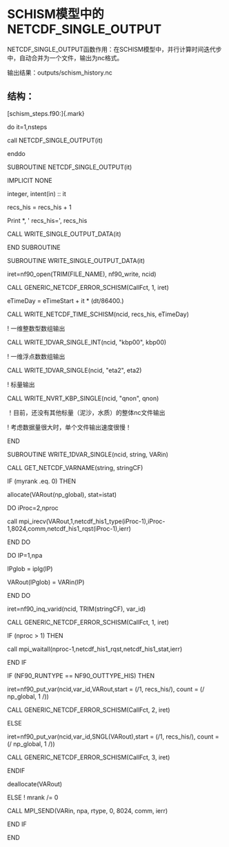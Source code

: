 # SCHISM模型中的NETCDF_SINGLE_OUTPUT

NETCDF_SINGLE_OUTPUT函数作用：在SCHISM模型中，并行计算时间迭代步中，自动合并为一个文件，输出为nc格式。

输出结果：outputs/schism_history.nc

## 结构：

[schism_steps.f90:]{.mark}

do it=1,nsteps

call NETCDF_SINGLE_OUTPUT(it)

enddo

SUBROUTINE NETCDF_SINGLE_OUTPUT(it)

IMPLICIT NONE

integer, intent(in) :: it

recs_his = recs_his + 1

Print \*, \' recs_his=\', recs_his

CALL WRITE_SINGLE_OUTPUT_DATA(it)

END SUBROUTINE

SUBROUTINE WRITE_SINGLE_OUTPUT_DATA(it)

iret=nf90_open(TRIM(FILE_NAME), nf90_write, ncid)

CALL GENERIC_NETCDF_ERROR_SCHISM(CallFct, 1, iret)

eTimeDay = eTimeStart + it \* (dt/86400.)

CALL WRITE_NETCDF_TIME_SCHISM(ncid, recs_his, eTimeDay)

! 一维整数型数组输出

CALL WRITE_1DVAR_SINGLE_INT(ncid, \"kbp00\", kbp00)

! 一维浮点数数组输出

CALL WRITE_1DVAR_SINGLE(ncid, \"eta2\", eta2)

! 标量输出

CALL WRITE_NVRT_KBP_SINGLE(ncid, \"qnon\", qnon)

！目前，还没有其他标量（泥沙，水质）的整体nc文件输出

! 考虑数据量很大时，单个文件输出速度很慢！

END

SUBROUTINE WRITE_1DVAR_SINGLE(ncid, string, VARin)

CALL GET_NETCDF_VARNAME(string, stringCF)

IF (myrank .eq. 0) THEN

allocate(VARout(np_global), stat=istat)

DO iProc=2,nproc

call
mpi_irecv(VARout,1,netcdf_his1_type(iProc-1),iProc-1,8024,comm,netcdf_his1_rqst(iProc-1),ierr)

END DO

DO IP=1,npa

IPglob = iplg(IP)

VARout(IPglob) = VARin(IP)

END DO

iret=nf90_inq_varid(ncid, TRIM(stringCF), var_id)

CALL GENERIC_NETCDF_ERROR_SCHISM(CallFct, 1, iret)

IF (nproc \> 1) THEN

call mpi_waitall(nproc-1,netcdf_his1_rqst,netcdf_his1_stat,ierr)

END IF

IF (NF90_RUNTYPE == NF90_OUTTYPE_HIS) THEN

iret=nf90_put_var(ncid,var_id,VARout,start = (/1, recs_his/), count = (/
np_global, 1 /))

CALL GENERIC_NETCDF_ERROR_SCHISM(CallFct, 2, iret)

ELSE

iret=nf90_put_var(ncid,var_id,SNGL(VARout),start = (/1, recs_his/),
count = (/ np_global, 1 /))

CALL GENERIC_NETCDF_ERROR_SCHISM(CallFct, 3, iret)

ENDIF

deallocate(VARout)

ELSE ! mrank /= 0

CALL MPI_SEND(VARin, npa, rtype, 0, 8024, comm, ierr)

END IF

END
